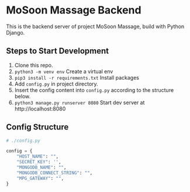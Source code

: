 # MoSoon Massage Backend

This is the backend server of project MoSoon Massage, build with Python Django.

## Steps to Start Development

1. Clone this repo.
2. `python3 -m venv env` Create a virtual env
3. `pip3 install -r requirements.txt` Install packages
4. Add `config.py` in project directory.
5. Insert the config content into `config.py` according to the structure below.
6. `python3 manage.py runserver 8080` Start dev server at http://localhost:8080

## Config Structure

```python
# ./config.py

config = {
    "HOST_NAME": "",
    "SECRET_KEY": '',
    "MONGODB_NAME": "",
    "MONGODB_CONNECT_STRING": "",
    "MPG_GATEWAY": "",
}
```
